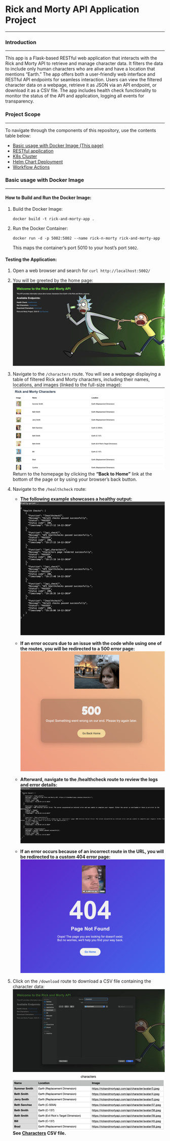 # Rick and Morty API Application Project
----
### Introduction
---
This app is a Flask-based RESTful web application that interacts with the Rick and Morty API to retrieve and manage character data. It filters the data to include only human characters who are alive and have a location that mentions “Earth.” The app offers both a user-friendly web interface and RESTful API endpoints for seamless interaction. Users can view the filtered character data on a webpage, retrieve it as JSON via an API endpoint, or download it as a CSV file. The app includes health check functionality to monitor the status of the API and application, logging all events for transparency.
### Project Scope
---
To navigate through the components of this repository, use the contents table below:
- [Basic usage with Docker Image (This page)](https://github.com/ThePinkPanther96/r-m-api-k8s-pipline/blob/main/README.md)
- [RESTful application](https://github.com/ThePinkPanther96/r-m-api-k8s-pipline/blob/main/app/README.md)
- [K8s Cluster](https://github.com/ThePinkPanther96/r-m-api-k8s-pipline/blob/main/k8s/README.md)
- [Helm Chart Deployment](https://github.com/ThePinkPanther96/r-m-api-k8s-pipline/blob/main/helm/rick-n-morty/README.md)
- [Workflow Actions](https://github.com/ThePinkPanther96/r-m-api-k8s-pipline/blob/main/.github/workflows/README.md)

### Basic usage with Docker Image
---
#### How to Build and Run the Docker Image:

1. Build the Docker Image:
	```shell
	docker build -t rick-and-morty-app .
	```
2. Run the Docker Container:
	```shell
	docker run -d -p 5002:5002 --name rick-n-morty rick-and-morty-app
	```
	This maps the container’s port 5010 to your host’s port `5002`.

#### Testing the Application:
1. Open a web browser and search for `curl http://localhost:5002/`
2. You will be greeted by the home page:
   ![Alt text](Templates/Homepage.png)
3. Navigate to the `/characters` route. 
   You will see a webpage displaying a table of filtered Rick and Morty characters, including their names, locations, and images (linked to the full-size image):
   ![Alt text](Templates/Characters.png)
   Return to the homepage by clicking the **“Back to Home”** link at the bottom of the page or by using your browser’s back button. 
   
4. Navigate to the `/healthcheck` route:
	- **The following example showcases a healthy output:**
	  ![Alt text](Templates/Healthchecks_paased.png)
	
	-  **If an error occurs due to an issue with the code while using one of the routes, you will be redirected to a 500 error page:**
	  ![Alt text](Templates/500.png)
	
	- **Afterward, navigate to the /healthcheck route to review the logs and error details:**
	  ![Alt text](Templates/Healthchecks_failed.png)
	
	- **If an error occurs because of an incorrect route in the URL, you will be redirected to a custom 404 error page:**
	   ![Alt text](Templates/404.png)
6. Click on the `/download` route to download a CSV file containing the character data:
   ![Alt text](Templates/CSV.png)
   ![Alt text](Templates/csv_results.png)
   **See [Characters](https://github.com/ThePinkPanther96/r-m-api-k8s-pipline/blob/main/Templates/characters.csv) CSV file.**
